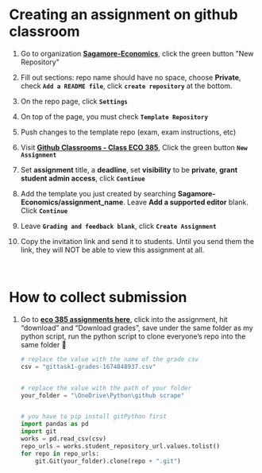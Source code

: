 # **Creating an assignment on github classroom**

1. Go to organization [**Sagamore-Economics**](https://github.com/orgs/Sagamore-Economics/repositories), click the green button "New Repository"

2. Fill out sections: repo name should have no space, choose **Private**, check **`Add a README file`**, click **`create repository`** at the bottom. 

3. On the repo page, click **`Settings`**

4. On top of the page, you must check **`Template Repository`**

5. Push changes to the template repo (exam, exam instructions, etc)

6. Visit [**Github Classrooms - Class ECO 385**](https://classroom.github.com/classrooms/123283353-eco-385), Click the green button **`New Assignment`**

7. Set **assignment** title, a **deadline**, set **visibility** to be **private**, **grant student admin access**, click **`Continue`**

8. Add the template you just created by searching **Sagamore-Economics/assignment_name**. Leave **Add a supported editor** blank. Click **`Continue`**

9. Leave **`Grading and feedback blank`**, click **`Create Assignment`**

10. Copy the invitation link and send it to students. Until you send them the link, they will NOT be able to view this assignment at all. 

<br>

# **How to collect submission**

1. Go to [**eco 385 assignments here**](https://classroom.github.com/classrooms/123283353-eco-385), click into the assignment, hit “download” and “Download grades”, save under the same folder as my python script, run the python script to clone everyone’s repo into the same folder 🙂

    ```python
    # replace the value with the name of the grade csv
    csv = "gittask1-grades-1674848937.csv"


    # replace the value with the path of your folder
    your_folder = "\OneDrive\Python\github scrape"


    # you have to pip install gitPython first
    import pandas as pd
    import git
    works = pd.read_csv(csv)
    repo_urls = works.student_repository_url.values.tolist()
    for repo in repo_urls:
        git.Git(your_folder).clone(repo + ".git")
    ```
